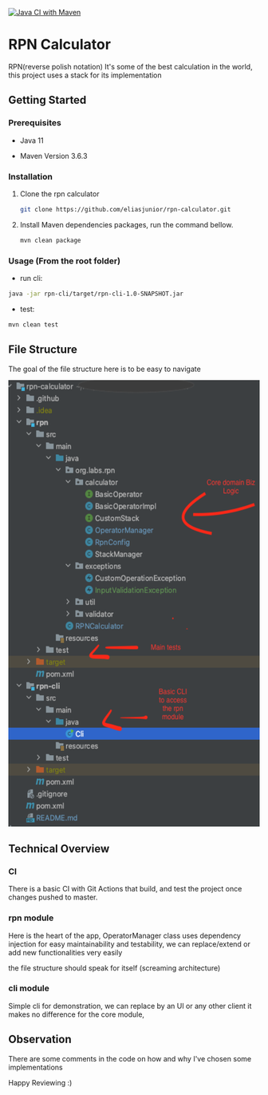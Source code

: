 [![Java CI with Maven](https://github.com/eliasjunior/rpn-calculator/actions/workflows/build.yml/badge.svg)](https://github.com/eliasjunior/rpn-calculator/actions/workflows/build.yml)

# RPN Calculator 

RPN(reverse polish notation) It's some of the best calculation in the world, this project uses a stack for its implementation
 

## Getting Started

### Prerequisites

* Java 11

* Maven Version 3.6.3

### Installation

1. Clone the rpn calculator
   ```sh
   git clone https://github.com/eliasjunior/rpn-calculator.git
   ```
2. Install Maven dependencies packages, run the command bellow.
   ```sh
   mvn clean package
   ```

### Usage (From the root folder)
- run cli:
```bash
java -jar rpn-cli/target/rpn-cli-1.0-SNAPSHOT.jar
```
- test:
```bash
mvn clean test
```


## File Structure

The goal of the file structure here is to be easy to navigate

<a href="https://github.com/eliasjunior/rpn-calculator/blob/main/images/files-structure.png">
   <img src="img/file-structure.png" alt="Logo"  width="506px" height="895px">
</a>

## Technical Overview 

### CI

There is a basic CI with Git Actions that build, and test the project once changes pushed to master.

### rpn module 

Here is the heart of the app, OperatorManager class uses dependency injection for easy maintainability and testability,
we can replace/extend or add new functionalities very easily

the file structure should speak for itself (screaming architecture)

### cli module 

Simple cli for demonstration, we can replace by an UI or any other client it makes no difference for the core module,


## Observation

There are some comments in the code on how and why I've chosen some implementations

Happy Reviewing :)



